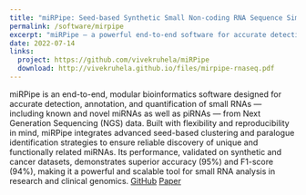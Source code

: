 ```yaml
---
title: "miRPipe: Seed-based Synthetic Small Non-coding RNA Sequence Simulator"
permalink: /software/mirpipe
excerpt: "miRPipe — a powerful end-to-end software for accurate detection, annotation, and quantification of known and novel small RNAs from sequencing data.[GitHub](https://github.com/vivekruhela/miRPipe) [Paper](http://vivekruhela.github.io/files/mirpipe-rnaseq.pdf)"
date: 2022-07-14
links:
  project: https://github.com/vivekruhela/miRPipe
  download: http://vivekruhela.github.io/files/mirpipe-rnaseq.pdf
---
```

miRPipe is an end-to-end, modular bioinformatics software designed for accurate detection, annotation, and quantification of small RNAs — including known and novel miRNAs as well as piRNAs — from Next Generation Sequencing (NGS) data. Built with flexibility and reproducibility in mind, miRPipe integrates advanced seed-based clustering and paralogue identification strategies to ensure reliable discovery of unique and functionally related miRNAs. Its performance, validated on synthetic and cancer datasets, demonstrates superior accuracy (95%) and F1-score (94%), making it a powerful and scalable tool for small RNA analysis in research and clinical genomics. [GitHub](https://github.com/vivekruhela/miRPipe) [Paper](http://vivekruhela.github.io/files/mirpipe-rnaseq.pdf)
